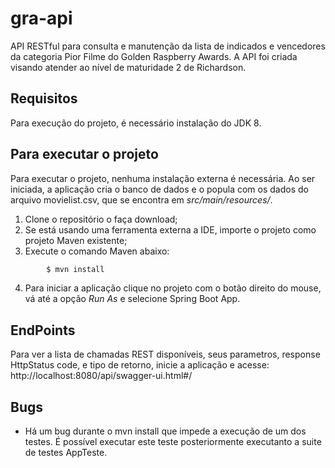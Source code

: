 # gra-api
API RESTful para consulta e manutenção da lista de indicados e vencedores da categoria Pior Filme do Golden Raspberry Awards.
A API foi criada visando atender ao nível de maturidade 2 de Richardson.

## Requisitos
Para execução do projeto, é necessário instalação do JDK 8.

## Para executar o projeto
Para executar o projeto, nenhuma instalação externa é necessária. Ao ser iniciada, a aplicação cria o banco de dados e o popula com os dados do arquivo movielist.csv, que se encontra em *src/main/resources/*.
1. Clone o repositório o faça download;
2. Se está usando uma ferramenta externa a IDE, importe o projeto como projeto Maven existente;
3. Execute o comando Maven abaixo:
```sh
        $ mvn install
```
4. Para iniciar a aplicação clique no projeto com o botão direito do mouse, vá até a opção *Run As* e selecione Spring Boot App.

## EndPoints
Para ver a lista de chamadas REST disponíveis, seus parametros, response HttpStatus code, e tipo de retorno, inicie a aplicação e acesse: http://localhost:8080/api/swagger-ui.html#/

## Bugs
- Há um bug durante o mvn install que impede a execução de um dos testes. É possível executar este teste posteriormente executanto a suite de testes AppTeste.
